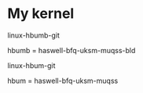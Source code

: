 # My kernel

linux-hbumb-git

hbumb = haswell-bfq-uksm-muqss-bld


linux-hbum-git

hbum = haswell-bfq-uksm-muqss
